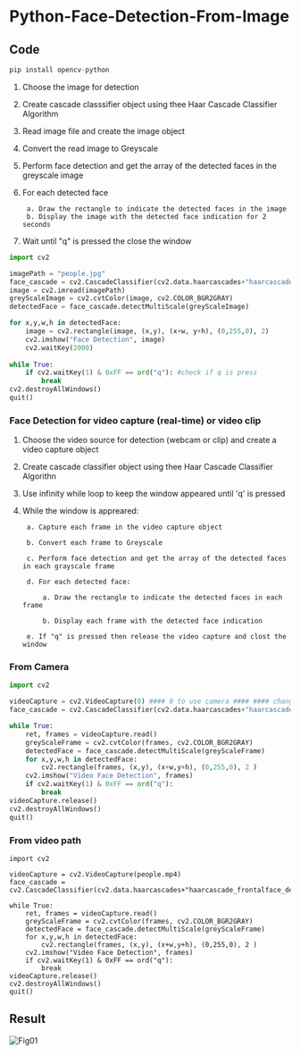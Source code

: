 # Python-Face-Detection-From-Image

## Code

```python
pip install opencv-python
```

1. Choose the image for detection
2. Create cascade classsifier object using thee Haar Cascade Classifier Algorithm
3. Read image file and create the image object
4. Convert the read image to Greyscale
5. Perform face detection and get the array of the detected faces in the greyscale image
6. For each detected face
    
        a. Draw the rectangle to indicate the detected faces in the image
        b. Display the image with the detected face indication for 2 seconds

7. Wait until "q" is pressed the close the window

```python
import cv2

imagePath = "people.jpg"
face_cascade = cv2.CascadeClassifier(cv2.data.haarcascades+"haarcascade_frontalface_default.xml")
image = cv2.imread(imagePath)
greyScaleImage = cv2.cvtColor(image, cv2.COLOR_BGR2GRAY)
detectedFace = face_cascade.detectMultiScale(greyScaleImage)

for x,y,w,h in detectedFace:
    image = cv2.rectangle(image, (x,y), (x+w, y+h), (0,255,0), 2)
    cv2.imshow("Face Detection", image)
    cv2.waitKey(2000)
    
while True:
    if cv2.waitKey(1) & 0xFF == ord("q"): #check if q is press
        break
cv2.destroyAllWindows()
quit()
```

### Face Detection for video capture (real-time) or video clip

1. Choose the video source for detection (webcam or clip) and create a video capture object
2. Create cascade classifier object using thee Haar Cascade Classifier Algorithn
3. Use infinity while loop to keep the window appeared until 'q' is pressed
4. While the window is appreared:
    
        a. Capture each frame in the video capture object
        
        b. Convert each frame to Greyscale
        
        c. Perform face detection and get the array of the detected faces in each grayscale frame
        
        d. For each detected face:
        
            a. Draw the rectangle to indicate the detected faces in each frame
            
            b. Display each frame with the detected face indication
            
        e. If "q" is pressed then release the video capture and clost the window

### From Camera

```python
import cv2

videoCapture = cv2.VideoCapture(0) #### 0 to use camera #### #### change 0 to video fiel path ####
face_cascade = cv2.CascadeClassifier(cv2.data.haarcascades+"haarcascade_frontalface_default.xml")

while True:
    ret, frames = videoCapture.read()
    greyScaleFrame = cv2.cvtColor(frames, cv2.COLOR_BGR2GRAY)
    detectedFace = face_cascade.detectMultiScale(greyScaleFrame)
    for x,y,w,h in detectedFace:
        cv2.rectangle(frames, (x,y), (x+w,y+h), (0,255,0), 2 )
    cv2.imshow("Video Face Detection", frames)
    if cv2.waitKey(1) & 0xFF == ord("q"):
        break
videoCapture.release()
cv2.destroyAllWindows()
quit()
```

### From video path

```pyhton
import cv2

videoCapture = cv2.VideoCapture(people.mp4) 
face_cascade = cv2.CascadeClassifier(cv2.data.haarcascades+"haarcascade_frontalface_default.xml")

while True:
    ret, frames = videoCapture.read()
    greyScaleFrame = cv2.cvtColor(frames, cv2.COLOR_BGR2GRAY)
    detectedFace = face_cascade.detectMultiScale(greyScaleFrame)
    for x,y,w,h in detectedFace:
        cv2.rectangle(frames, (x,y), (x+w,y+h), (0,255,0), 2 )
    cv2.imshow("Video Face Detection", frames)
    if cv2.waitKey(1) & 0xFF == ord("q"):
        break
videoCapture.release()
cv2.destroyAllWindows()
quit()
```

## Result

![Fig01]()
